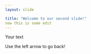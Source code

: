 ```yaml
---
layout: slide

title: "Welcome to our second slide!"
now this is some edit
---
```


Your text

Use the left arrow to go back!
